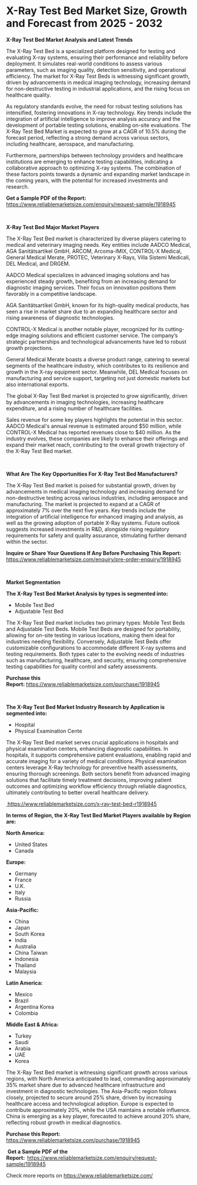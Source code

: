 <p><h1>X-Ray Test Bed Market Size, Growth and Forecast from 2025 - 2032</h1></p><p><strong>X-Ray Test Bed Market Analysis and Latest Trends</strong></p>
<p><p>The X-Ray Test Bed is a specialized platform designed for testing and evaluating X-ray systems, ensuring their performance and reliability before deployment. It simulates real-world conditions to assess various parameters, such as imaging quality, detection sensitivity, and operational efficiency. The market for X-Ray Test Beds is witnessing significant growth, driven by advancements in medical imaging technology, increasing demand for non-destructive testing in industrial applications, and the rising focus on healthcare quality.</p><p>As regulatory standards evolve, the need for robust testing solutions has intensified, fostering innovations in X-ray technology. Key trends include the integration of artificial intelligence to improve analysis accuracy and the development of portable testing solutions, enabling on-site evaluations. The X-Ray Test Bed Market is expected to grow at a CAGR of 10.5% during the forecast period, reflecting a strong demand across various sectors, including healthcare, aerospace, and manufacturing.</p><p>Furthermore, partnerships between technology providers and healthcare institutions are emerging to enhance testing capabilities, indicating a collaborative approach to optimizing X-ray systems. The combination of these factors points towards a dynamic and expanding market landscape in the coming years, with the potential for increased investments and research.</p></p>
<p><strong>Get a Sample PDF of the Report:&nbsp;</strong> <a href="https://www.reliablemarketsize.com/enquiry/request-sample/1918945?utm_campaign=3452&utm_medium=2&utm_source=Github&utm_content=ia&utm_term=28032025&utm_id=x-ray-test-bed">https://www.reliablemarketsize.com/enquiry/request-sample/1918945</a></p>
<p>&nbsp;</p>
<p><strong>X-Ray Test Bed Major Market Players</strong></p>
<p><p>The X-Ray Test Bed market is characterized by diverse players catering to medical and veterinary imaging needs. Key entities include AADCO Medical, AGA Sanitätsartikel GmbH, ARCOM, Arcoma-IMIX, CONTROL-X Medical, General Medical Merate, PROTEC, Veterinary X-Rays, Villa Sistemi Medicali, DEL Medical, and DRGEM. </p><p>AADCO Medical specializes in advanced imaging solutions and has experienced steady growth, benefiting from an increasing demand for diagnostic imaging services. Their focus on innovation positions them favorably in a competitive landscape.</p><p>AGA Sanitätsartikel GmbH, known for its high-quality medical products, has seen a rise in market share due to an expanding healthcare sector and rising awareness of diagnostic technologies. </p><p>CONTROL-X Medical is another notable player, recognized for its cutting-edge imaging solutions and efficient customer service. The company’s strategic partnerships and technological advancements have led to robust growth projections.</p><p>General Medical Merate boasts a diverse product range, catering to several segments of the healthcare industry, which contributes to its resilience and growth in the X-ray equipment sector. Meanwhile, DEL Medical focuses on manufacturing and service support, targeting not just domestic markets but also international exports.</p><p>The global X-Ray Test Bed market is projected to grow significantly, driven by advancements in imaging technologies, increasing healthcare expenditure, and a rising number of healthcare facilities. </p><p>Sales revenue for some key players highlights the potential in this sector. AADCO Medical's annual revenue is estimated around $50 million, while CONTROL-X Medical has reported revenues close to $40 million. As the industry evolves, these companies are likely to enhance their offerings and expand their market reach, contributing to the overall growth trajectory of the X-Ray Test Bed market.</p></p>
<p>&nbsp;</p>
<p><strong>What Are The Key Opportunities For X-Ray Test Bed Manufacturers?</strong></p>
<p><p>The X-Ray Test Bed market is poised for substantial growth, driven by advancements in medical imaging technology and increasing demand for non-destructive testing across various industries, including aerospace and manufacturing. The market is projected to expand at a CAGR of approximately 7% over the next five years. Key trends include the integration of artificial intelligence for enhanced imaging and analysis, as well as the growing adoption of portable X-Ray systems. Future outlook suggests increased investments in R&D, alongside rising regulatory requirements for safety and quality assurance, stimulating further demand within the sector.</p></p>
<p><strong>Inquire or Share Your Questions If Any Before Purchasing This Report:</strong> <a href="https://www.reliablemarketsize.com/enquiry/pre-order-enquiry/1918945?utm_campaign=3452&utm_medium=2&utm_source=Github&utm_content=ia&utm_term=28032025&utm_id=x-ray-test-bed">https://www.reliablemarketsize.com/enquiry/pre-order-enquiry/1918945</a></p>
<p>&nbsp;</p>
<p><strong>Market Segmentation</strong></p>
<p><strong>The X-Ray Test Bed Market Analysis by types is segmented into:</strong></p>
<p><ul><li>Mobile Test Bed</li><li>Adjustable Test Bed</li></ul></p>
<p><p>The X-Ray Test Bed market includes two primary types: Mobile Test Beds and Adjustable Test Beds. Mobile Test Beds are designed for portability, allowing for on-site testing in various locations, making them ideal for industries needing flexibility. Conversely, Adjustable Test Beds offer customizable configurations to accommodate different X-ray systems and testing requirements. Both types cater to the evolving needs of industries such as manufacturing, healthcare, and security, ensuring comprehensive testing capabilities for quality control and safety assessments.</p></p>
<p><strong>Purchase this Report:&nbsp;</strong><a href="https://www.reliablemarketsize.com/purchase/1918945?utm_campaign=3452&utm_medium=2&utm_source=Github&utm_content=ia&utm_term=28032025&utm_id=x-ray-test-bed">https://www.reliablemarketsize.com/purchase/1918945</a></p>
<p>&nbsp;</p>
<p><strong>The X-Ray Test Bed Market Industry Research by Application is segmented into:</strong></p>
<p><ul><li>Hospital</li><li>Physical Examination Cente</li></ul></p>
<p><p>The X-Ray Test Bed market serves crucial applications in hospitals and physical examination centers, enhancing diagnostic capabilities. In hospitals, it supports comprehensive patient evaluations, enabling rapid and accurate imaging for a variety of medical conditions. Physical examination centers leverage X-Ray technology for preventive health assessments, ensuring thorough screenings. Both sectors benefit from advanced imaging solutions that facilitate timely treatment decisions, improving patient outcomes and optimizing workflow efficiency through reliable diagnostics, ultimately contributing to better overall healthcare delivery.</p></p>
<p><a href="https://www.reliablemarketsize.com/x-ray-test-bed-r1918945?utm_campaign=3452&utm_medium=2&utm_source=Github&utm_content=ia&utm_term=28032025&utm_id=x-ray-test-bed">&nbsp;https://www.reliablemarketsize.com/x-ray-test-bed-r1918945</a></p>
<p><strong>In terms of Region, the X-Ray Test Bed Market Players available by Region are:</strong></p>
<p>
    <p> <strong> North America: </strong>
        <ul>
            <li>United States</li>
            <li>Canada</li>
        </ul>
        </p> 
    <p> <strong> Europe: </strong>
        <ul>
            <li>Germany</li>
            <li>France</li>
            <li>U.K.</li>
            <li>Italy</li>
            <li>Russia</li>
        </ul>
        </p> 
    <p> <strong> Asia-Pacific: </strong>
        <ul>
            <li>China</li>
            <li>Japan</li>
            <li>South Korea</li>
            <li>India</li>
            <li>Australia</li>
            <li>China Taiwan</li>
            <li>Indonesia</li>
            <li>Thailand</li>
            <li>Malaysia</li>
        </ul>
        </p> 
    <p> <strong> Latin America: </strong>
        <ul>
            <li>Mexico</li>
            <li>Brazil</li>
            <li>Argentina Korea</li>
            <li>Colombia</li>
        </ul>
        </p> 
    <p> <strong> Middle East & Africa: </strong>
        <ul>
            <li>Turkey</li>
            <li>Saudi</li>
            <li>Arabia</li>
            <li>UAE</li>
            <li>Korea</li>
        </ul>
    </p>
    </p>
<p><p>The X-Ray Test Bed market is witnessing significant growth across various regions, with North America anticipated to lead, commanding approximately 35% market share due to advanced healthcare infrastructure and investment in diagnostic technologies. The Asia-Pacific region follows closely, projected to secure around 25% share, driven by increasing healthcare access and technological adoption. Europe is expected to contribute approximately 20%, while the USA maintains a notable influence. China is emerging as a key player, forecasted to achieve around 20% share, reflecting robust growth in medical diagnostics.</p></p>
<p><strong>Purchase this Report: </strong><a href="https://www.reliablemarketsize.com/purchase/1918945?utm_campaign=3452&utm_medium=2&utm_source=Github&utm_content=ia&utm_term=28032025&utm_id=x-ray-test-bed">https://www.reliablemarketsize.com/purchase/1918945</a></p>
<p>&nbsp;<strong>Get a Sample PDF of the Report:&nbsp;&nbsp;</strong><a href="https://www.reliablemarketsize.com/enquiry/request-sample/1918945?utm_campaign=3452&utm_medium=2&utm_source=Github&utm_content=ia&utm_term=28032025&utm_id=x-ray-test-bed">https://www.reliablemarketsize.com/enquiry/request-sample/1918945</a></p>
<p><strong></strong></p>
<p>Check more reports on <a href="https://www.reliablemarketsize.com/?utm_campaign=3452&utm_medium=2&utm_source=Github&utm_content=ia&utm_term=28032025&utm_id=x-ray-test-bed">https://www.reliablemarketsize.com/</a></p>